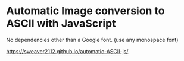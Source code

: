 # Automatic Image conversion to ASCII with JavaScript

No dependencies other than a Google font.  (use any monospace font)

https://sweaver2112.github.io/automatic-ASCII-js/
